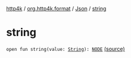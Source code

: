 [http4k](../../index.md) / [org.http4k.format](../index.md) / [Json](index.md) / [string](./string.md)

# string

`open fun string(value: `[`String`](https://kotlinlang.org/api/latest/jvm/stdlib/kotlin/-string/index.html)`): `[`NODE`](index.md#NODE) [(source)](https://github.com/http4k/http4k/blob/master/http4k-core/src/main/kotlin/org/http4k/format/Json.kt#L50)
